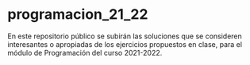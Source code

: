 # programacion_21_22

En este repositorio público se subirán las soluciones que se consideren interesantes o apropiadas de los ejercicios propuestos en clase, para el módulo de Programación del curso 2021-2022.
